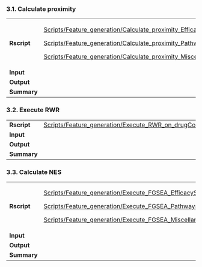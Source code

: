 ### 3.1. Calculate proximity

<table>
<colgroup>
<col style="width: 7%" />
<col style="width: 92%" />
</colgroup>
<tbody>
<tr class="odd">
<td><strong>Rscript</strong></td>
<td><p><a
href="../Scripts/Feature_generation/Calculate_proximity_EfficacySafety_for_drugCombs.R">Scripts/Feature_generation/Calculate_proximity_EfficacySafety_for_drugCombs.R</a></p>
<p><a
href="../Scripts/Feature_generation/Calculate_proximity_EfficacySafety_for_drugCombs.R">Scripts/Feature_generation/Calculate_proximity_Pathways_for_drugCombs.R</a></p>
<p><a
href="../Scripts/Feature_generation/Calculate_proximity_Miscellaneous_for_drugCombs.R">Scripts/Feature_generation/Calculate_proximity_Miscellaneous_for_drugCombs.R</a></p></td>
</tr>
<tr class="even">
<td><strong>Input</strong></td>
<td></td>
</tr>
<tr class="odd">
<td><strong>Output</strong></td>
<td></td>
</tr>
<tr class="even">
<td><strong>Summary</strong></td>
<td></td>
</tr>
</tbody>
</table>

### 3.2. Execute RWR

|             |                                                                                                                   |
|---------|---------------------------------------------------------------|
| **Rscript** | [Scripts/Feature_generation/Execute_RWR_on_drugCombs.R](../Scripts/Feature_generation/Execute_RWR_on_drugCombs.R) |
| **Input**   |                                                                                                                   |
| **Output**  |                                                                                                                   |
| **Summary** |                                                                                                                   |

### 3.3. Calculate NES

<table>
<colgroup>
<col style="width: 8%" />
<col style="width: 91%" />
</colgroup>
<tbody>
<tr class="odd">
<td><strong>Rscript</strong></td>
<td><p><a
href="../Scripts/Feature_generation/Execute_FGSEA_EfficacySafety_on_drugCombs.R">Scripts/Feature_generation/Execute_FGSEA_EfficacySafety_on_drugCombs.R</a></p>
<p><a
href="../Scripts/Feature_generation/Execute_FGSEA_Pathways_on_drugCombs.R">Scripts/Feature_generation/Execute_FGSEA_Pathways_on_drugCombs.R</a></p>
<p><a
href="../Scripts/Feature_generation/Execute_FGSEA_Miscellaneous_on_drugCombs.R">Scripts/Feature_generation/Execute_FGSEA_Miscellaneous_on_drugCombs.R</a></p></td>
</tr>
<tr class="even">
<td><strong>Input</strong></td>
<td></td>
</tr>
<tr class="odd">
<td><strong>Output</strong></td>
<td></td>
</tr>
<tr class="even">
<td><strong>Summary</strong></td>
<td></td>
</tr>
</tbody>
</table>
